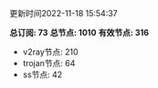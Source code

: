更新时间2022-11-18 15:54:37

**总订阅: 73**
**总节点: 1010**
**有效节点: 316**
- v2ray节点: 210
- trojan节点: 64
- ss节点: 42
